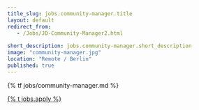 ```yaml
---
title_slug: jobs.community-manager.title
layout: default
redirect_from:
   - /Jobs/JD-Community-Manager2.html
   
short_description: jobs.community-manager.short_description
image: "community-manager.jpg"
location: "Remote / Berlin"
published: true
---
```


{% tf jobs/community-manager.md %}

<div class="d-grid gap-2 col-4 mx-auto mt-5">
<a href="mailto:jobs-scs@osb-alliance.com?subject={% t jobs.community-manager.title %}" class="btn btn-secondary btn-lg">{% t jobs.apply %}</a>
</div>
